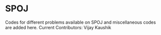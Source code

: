 # SPOJ
Codes for different problems available on SPOJ and miscellaneous codes are added here.
Current Contributors:
Vijay Kaushik
